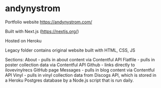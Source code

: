 # andynystrom
Portfolio website
https://andynystrom.com/

Built with Next.js (https://nextjs.org/)

Hosted on Heroku

Legacy folder contains original website built with HTML, CSS, JS

Sections:
About - pulls in about content via Contentful API
Flatfile - pulls in poster collection data via Contentful API
Github - links directly to ilovevinylrecs GitHub page
Messages - pulls in blog content via Contentful API
Vinyl - pulls in vinyl collection data from Discogs API, which is stored in a Heroku Postgres database by a Node.js script that is run daily.
